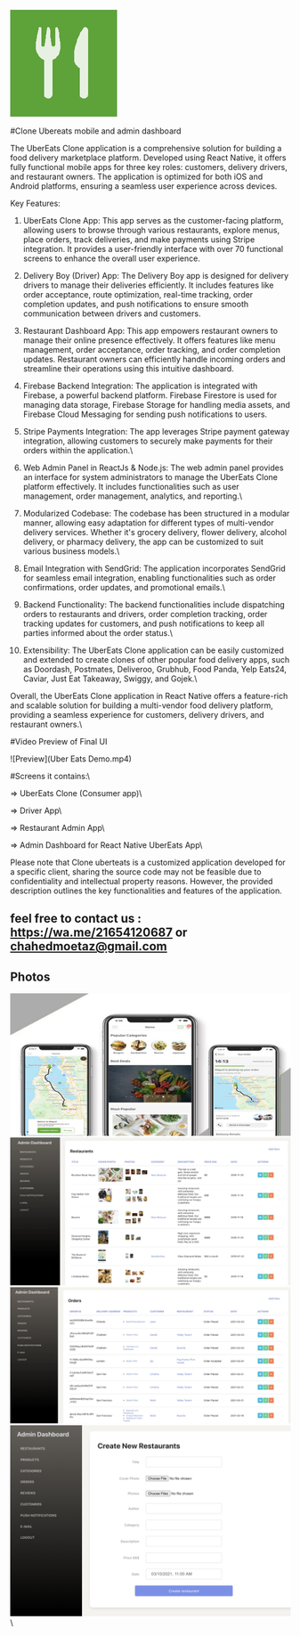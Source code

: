 ![Preview](/logo.png)

#Clone Ubereats mobile and admin dashboard 

The UberEats Clone application is a comprehensive solution for building a food delivery marketplace platform. Developed using React Native, it offers fully functional mobile apps for three key roles: customers, delivery drivers, and restaurant owners. The application is optimized for both iOS and Android platforms, ensuring a seamless user experience across devices.

Key Features:
1. UberEats Clone App: This app serves as the customer-facing platform, allowing users to browse through various restaurants, explore menus, place orders, track deliveries, and make payments using Stripe integration. It provides a user-friendly interface with over 70 functional screens to enhance the overall user experience.

2. Delivery Boy (Driver) App: The Delivery Boy app is designed for delivery drivers to manage their deliveries efficiently. It includes features like order acceptance, route optimization, real-time tracking, order completion updates, and push notifications to ensure smooth communication between drivers and customers.

3. Restaurant Dashboard App: This app empowers restaurant owners to manage their online presence effectively. It offers features like menu management, order acceptance, order tracking, and order completion updates. Restaurant owners can efficiently handle incoming orders and streamline their operations using this intuitive dashboard.

4. Firebase Backend Integration: The application is integrated with Firebase, a powerful backend platform. Firebase Firestore is used for managing data storage, Firebase Storage for handling media assets, and Firebase Cloud Messaging for sending push notifications to users.

5. Stripe Payments Integration: The app leverages Stripe payment gateway integration, allowing customers to securely make payments for their orders within the application.\

6. Web Admin Panel in ReactJs & Node.js: The web admin panel provides an interface for system administrators to manage the UberEats Clone platform effectively. It includes functionalities such as user management, order management, analytics, and reporting.\

7. Modularized Codebase: The codebase has been structured in a modular manner, allowing easy adaptation for different types of multi-vendor delivery services. Whether it's grocery delivery, flower delivery, alcohol delivery, or pharmacy delivery, the app can be customized to suit various business models.\

8. Email Integration with SendGrid: The application incorporates SendGrid for seamless email integration, enabling functionalities such as order confirmations, order updates, and promotional emails.\

9. Backend Functionality: The backend functionalities include dispatching orders to restaurants and drivers, order completion tracking, order tracking updates for customers, and push notifications to keep all parties informed about the order status.\

10. Extensibility: The UberEats Clone application can be easily customized and extended to create clones of other popular food delivery apps, such as Doordash, Postmates, Deliveroo, Grubhub, Food Panda, Yelp Eats24, Caviar, Just Eat Takeaway, Swiggy, and Gojek.\

Overall, the UberEats Clone application in React Native offers a feature-rich and scalable solution for building a multi-vendor food delivery platform, providing a seamless experience for customers, delivery drivers, and restaurant owners.\

#Video Preview of Final UI

![Preview](Uber Eats Demo.mp4)

#Screens it contains:\

=> UberEats Clone (Consumer app)\

=> Driver App\

=> Restaurant Admin App\

=> Admin Dashboard for React Native UberEats App\

Please note that Clone uberteats is a customized application developed for a specific client, sharing the source code may not be feasible due to confidentiality and intellectual property reasons. However, the provided description outlines the key functionalities and features of the application.


## feel free to contact us : https://wa.me/21654120687 or chahedmoetaz@gmail.com


## Photos
![Preview](/1.jpg)\
![Preview](2.jpg)\
![Preview](3.jpg)\
![Preview](4.png)\
